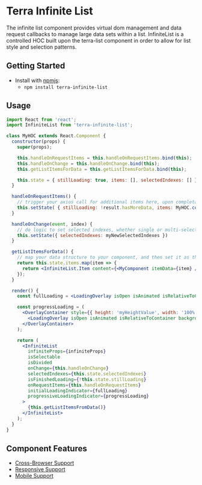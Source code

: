 # Terra Infinite List

The infinite list component provides virtual dom management and data request callbacks to manage large data sets within a list.
InfiniteList is a controlled HOC built upon the terra-list component in order to allow for list style and selection patterns.

## Getting Started

- Install with [npmjs](https://www.npmjs.com):
  - `npm install terra-infinite-list`

## Usage

```jsx
import React from 'react';
import InfiniteList from 'terra-infinite-list';

class MyHOC extends React.Component {
  constructor(props) {
    super(props);

    this.handleOnRequestItems = this.handleOnRequestItems.bind(this);
    this.handleOnChange = this.handleOnChange.bind(this);
    this.getListItemsForData = this.getListItemsForData.bind(this);

    this.state = { stillLoading: true, items: [], selectedIndexes: [] };
  }

  handleOnRequestItems() {
    // trigger your axios call for additional items here, upon completation ensure your component updates either through state or redux/context
    this.setState( { stillLoading: !result.hasMoreData, items: MyHOC.combineMyDataItems(this.state.items, result.items) } );
  }

  handleOnChange(event, index) {
    // do logic to set selected indexes, whether single or multi-select, etc
    this.setState({ selectedIndexes: myNewSelectedIndexes })
  }

  getListItemsForData() {
    // map your data structure to your component, and then set it as the content of your list item
    return this.state.items.map(item => {
      return <InfiniteList.Item content={<MyComponent itemData={item} />} key={item.myRowKey} />;
    });
  }

  render() {
    const fullLoading = <LoadingOverlay isOpen isAnimated isRelativeToContainer backgroundStyle="dark" />;

    const progressLoading = (
      <OverlayContainer style={{ height: 'myHeightValue', width: '100%' }}>
        <LoadingOverlay isOpen isAnimated isRelativeToContainer backgroundStyle="dark" />
      </OverlayContainer>
    );

    return (
      <InfiniteList
        infiniteProps={infiniteProps}
        isSelectable
        isDivided
        onChange={this.handleOnChange}
        selectedIndexes={this.state.selectedIndexes}
        isFinishedLoading={!this.state.stillLoading}
        onRequestItems={this.handleOnRequestItems}
        initialLoadingIndicator={fullLoading}
        progressiveLoadingIndicator={progressLoading}
      >
        {this.getListItemsFromData()}
      </InfiniteList>
    );
  }
}
```

## Component Features
* [Cross-Browser Support](https://github.com/cerner/terra-core/wiki/Component-Features#cross-browser-support)
* [Responsive Support](https://github.com/cerner/terra-core/wiki/Component-Features#responsive-support)
* [Mobile Support](https://github.com/cerner/terra-core/wiki/Component-Features#mobile-support)
